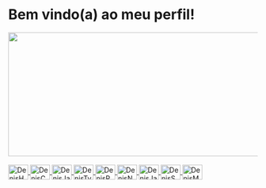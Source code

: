 
 ## 
  # Bem vindo(a) ao meu perfil!

<di>
  <a href="https://github.com/DenisCDev">
  <img height="250em" width="1000em"src="https://github-readme-stats.vercel.app/api/top-langs/?username=deniscdev&layout=compact&langs_count=7&theme=transparent&"/>
</div>

 <div style="display: inline_block align-items="center""><br>
  <img align="center" alt="DenisHTML" height="30" width="40" src="https://cdn.jsdelivr.net/gh/devicons/devicon/icons/html5/html5-original.svg">
  <img align="center" alt="DenisCSS" height="30" width="40" src="https://cdn.jsdelivr.net/gh/devicons/devicon/icons/css3/css3-original.svg">
  <img align="center" alt="DenisJavaScript" height="30" width="40" src="https://cdn.jsdelivr.net/gh/devicons/devicon/icons/javascript/javascript-original.svg">
  <img align="center" alt="DenisTypeScript" height="30" width="40" src="https://cdn.jsdelivr.net/gh/devicons/devicon/icons/typescript/typescript-original.svg">
  <img align="center" alt="DenisReact" height="30" width="40" src="https://cdn.jsdelivr.net/gh/devicons/devicon/icons/react/react-original.svg">
  <img align="center" alt="DenisNode" height="30" width="40" src="https://cdn.jsdelivr.net/gh/devicons/devicon/icons/nodejs/nodejs-original.svg">
  <img align="center" alt="DenisJavaScript" height="30" width="40" src="https://cdn.jsdelivr.net/gh/devicons/devicon/icons/java/java-original.svg">
   <img align="center" alt="DenisSQL" height="30" width="40" src="https://cdn.jsdelivr.net/gh/devicons/devicon/icons/mysql/mysql-original.svg">
  <img align="center" alt="DenisMongoDB" height="30" width="40" src="https://cdn.jsdelivr.net/gh/devicons/devicon/icons/mongodb/mongodb-original.svg">
  
  ##
